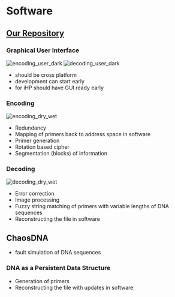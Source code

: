 # Software

<!-- toc -->

## [Our Repository](https://github.com/UBC-iGEM)

### Graphical User Interface
![encoding_user_dark](https://github.com/UBC-iGEM/internal-wiki-2023-24/assets/55033656/4646bff2-fbe7-48d4-b55f-c272ec54545e)
![decoding_user_dark](https://github.com/UBC-iGEM/internal-wiki-2023-24/assets/55033656/6a31d75c-07f3-4a63-a605-5a68b58eb910)

- should be cross platform
- development can start early
- for iHP should have GUI ready early

### Encoding
![encoding_dry_wet](https://github.com/UBC-iGEM/internal-wiki-2023-24/assets/55033656/18aa2971-3cb2-4135-b25f-f25b30ecb5a5)
- Redundancy
- Mapping of primers back to address space in software
- Primer generation
- Rotation based cipher
- Segmentation (blocks) of information

### Decoding
![decoding_dry_wet](https://github.com/UBC-iGEM/internal-wiki-2023-24/assets/55033656/47924633-1ec9-4b7c-96b3-f9a703be84b2)
- Error correction
- Image processing
- Fuzzy string matching of primers with variable lengths of DNA sequences
- Reconstructing the file in software

## ChaosDNA
- fault simulation of DNA sequences

### DNA as a Persistent Data Structure
- Generation of primers
- Reconstructing the file with updates in software
